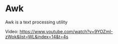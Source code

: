 # Awk

Awk is a text processing utility

Video: https://www.youtube.com/watch?v=9YOZmI-zWok&list=WL&index=14&t=4s